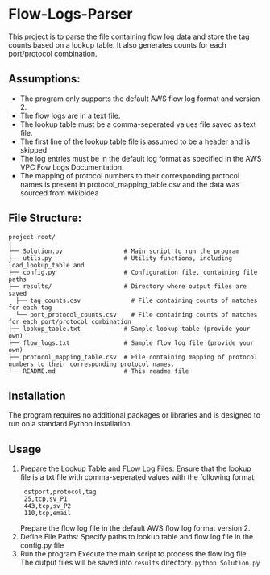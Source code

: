 # Flow-Logs-Parser
This project is to parse the file containing flow log data and store the tag counts based on a lookup table. It also generates counts for each port/protocol combination.

## Assumptions:
- The program only supports the default AWS flow log format and version 2.
- The flow logs are in a text file.
- The lookup table must be a comma-seperated values file saved as text file.
- The first line of the lookup table file is assumed to be a header and is skipped
- The log entries must be in the default log format as specified in the AWS VPC Fow Logs Documentation.
- The mapping of protocol numbers to their corresponding protocol names is present in protocol_mapping_table.csv and the data was sourced from wikipidea

## File Structure:
```
project-root/
│
├── Solution.py                 # Main script to run the program
├── utils.py                    # Utility functions, including load_lookup_table and 
├── config.py                   # Configuration file, containing file paths
├── results/                    # Directory where output files are saved
  ├── tag_counts.csv              # File containing counts of matches for each tag
  └── port_protocol_counts.csv    # File containing counts of matches for each port/protocol combination 
├── lookup_table.txt            # Sample lookup table (provide your own)
├── flow_logs.txt               # Sample flow log file (provide your own)
├── protocol_mapping_table.csv  # File containing mapping of protocol numbers to their corresponding protocol names.
└── README.md                   # This readme file
```

## Installation
The program requires no additional packages or libraries and is designed to run on a standard Python installation.  

## Usage
1. Prepare the Lookup Table and FLow Log Files:
    Ensure that the lookup file is a txt file with comma-seperated values with the following format:
   ```
    dstport,protocol,tag
    25,tcp,sv_P1
    443,tcp,sv_P2
    110,tcp,email
   ```
   Prepare the flow log file in the default AWS flow log format version 2.
3. Define File Paths:
    Specify paths to lookup table and flow log file in the config.py file
4. Run the program
    Execute the main script to process the flow log file. The output files will be saved into `results` directory.
    ```python Solution.py```

